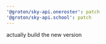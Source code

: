 ```yaml
---
'@groton/sky-api.oneroster': patch
'@groton/sky-api.school': patch
---
```


actually build the new version
